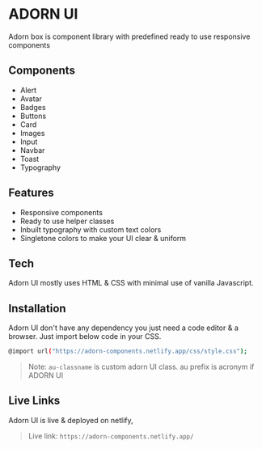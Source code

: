 # ADORN UI
 Adorn box is component library with predefined ready to use responsive components

## Components

- Alert
- Avatar
- Badges
- Buttons
- Card
- Images
- Input
- Navbar
- Toast
- Typography

## Features

- Responsive components
- Ready to use helper classes
- Inbuilt typography with custom text colors
- Singletone colors to make your UI clear & uniform

## Tech

Adorn UI mostly uses HTML & CSS with minimal use of vanilla Javascript.

## Installation

Adorn UI don't have any dependency you just need a code editor & a browser. Just import below code in your CSS.

```sh
@import url("https://adorn-components.netlify.app/css/style.css");
```

> Note: `au-classname` is custom adorn UI class. au prefix is acronym if ADORN UI

## Live Links

Adorn UI is live & deployed on netlify,


> Live link: `https://adorn-components.netlify.app/`

